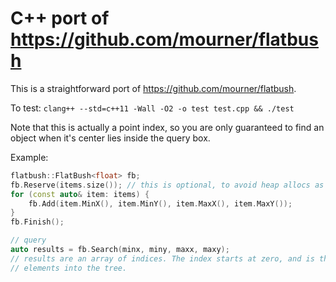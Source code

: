 # C++ port of https://github.com/mourner/flatbush

This is a straightforward port of https://github.com/mourner/flatbush.

To test: `clang++ --std=c++11 -Wall -O2 -o test test.cpp && ./test`

Note that this is actually a point index, so you are only guaranteed to
find an object when it's center lies inside the query box.

Example:
```cpp
flatbush::FlatBush<float> fb;
fb.Reserve(items.size()); // this is optional, to avoid heap allocs as the array grows during insertion
for (const auto& item: items) {
    fb.Add(item.MinX(), item.MinY(), item.MaxX(), item.MaxY());
}
fb.Finish();

// query
auto results = fb.Search(minx, miny, maxx, maxy);
// results are an array of indices. The index starts at zero, and is the order in which you inserted
// elements into the tree.
```
